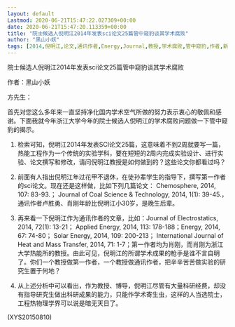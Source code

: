 ```yaml
---
layout: default
Lastmod: 2020-06-21T15:47:22.027309+00:00
date: 2020-06-21T15:47:20.113359+00:00
title: "院士候选人倪明江2014年发表sci论文25篇管中窥豹谈其学术腐败"
author: "黑山小妖"
tags: [2014,倪明江,论文,通讯作者,Energy,Journal,教授,学术腐败,管中窥豹,作者,新语丝]
---
```


院士候选人倪明江2014年发表sci论文25篇管中窥豹谈其学术腐败

作者：黑山小妖

方先生：

首先对您这么多年来一直坚持净化国内学术空气所做的努力表示衷心的敬佩和感谢。下面我就今年浙江大学今年的院士候选人倪明江的学术腐败问题做一下管中窥豹的揭示。

1. 检索可知，倪明江2014年发表SCI论文25篇，这意味着不到2周就要写一篇，热能工程作为一个传统的实验学科，要在短短的2周内完成实验设计、进行实验、论文撰写和修改，请问倪明江教授是如何做到的？这些论文你都看过吗？

2. 前面有人指出倪明江年过花甲不退休，在徒孙辈学生的指导下，撰写第一作者的sci论文。现在还是这样做，比如下列几篇论文： Chemosphere, 2014, 107: 83-93.； Journal of Coal Science & Technology, 2014, 1(1): 39-45.，通讯作者卢胜勇、肖刚年龄比倪明江小30岁，是晚生后辈。

3. 再来看一下倪明江作为通讯作者的文章，比如：Journal of Electrostatics, 2014, 72(1): 13-21； Applied Energy, 2014, 113: 178-188；Energy, 2014, 67: 74-80； Solar Energy, 2014, 109: 200-213； International Journal of Heat and Mass Transfer, 2014, 71: 1-7；第一作者均为肖刚，而肖刚为浙江大学热能所的教授。由此可见，倪明江的所谓学术成果的枪手是谁不言自明了。你们一个教授做第一作者，一个教授做通讯作者，把辛辛苦苦做实验的研究生置于何地？

4. 从上述分析中可以看出，作为教授、博导，倪明江尽管有大量科研经费，却没有指导研究生做出科研成果的能力，只能作学术寄生虫，这样的人当选院士，工程热物理学界可以说是暗无天日了。

(XYS20150810)

